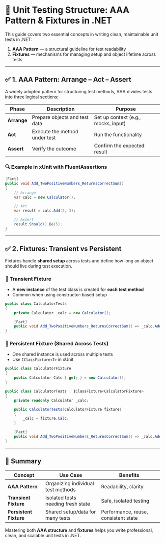 
# 🧪 Unit Testing Structure: AAA Pattern & Fixtures in .NET

This guide covers two essential concepts in writing clean, maintainable unit tests in .NET:

1. **AAA Pattern** — a structural guideline for test readability  
2. **Fixtures** — mechanisms for managing setup and object lifetime across tests

---

## ✅ 1. AAA Pattern: Arrange – Act – Assert

A widely adopted pattern for structuring test methods, AAA divides tests into three logical sections:

| Phase      | Description                          | Purpose                             |
|------------|--------------------------------------|-------------------------------------|
| **Arrange** | Prepare objects and test data        | Set up context (e.g., mocks, input) |
| **Act**     | Execute the method under test        | Run the functionality               |
| **Assert**  | Verify the outcome                   | Confirm the expected result         |

### 🔍 Example in xUnit with FluentAssertions

```csharp
[Fact]
public void Add_TwoPositiveNumbers_ReturnsCorrectSum()
{
    // Arrange
    var calc = new Calculator();

    // Act
    var result = calc.Add(2, 3);

    // Assert
    result.Should().Be(5);
}
```

---

## ✅ 2. Fixtures: Transient vs Persistent

Fixtures handle **shared setup** across tests and define how long an object should live during test execution.

### 🔹 Transient Fixture

- A **new instance** of the test class is created for **each test method**
- Common when using constructor-based setup

```csharp
public class CalculatorTests
{
    private Calculator _calc = new Calculator();

    [Fact]
    public void Add_TwoPositiveNumbers_ReturnsCorrectSum() => _calc.Add(1, 2).Should().Be(3);
}
```

### 🔹 Persistent Fixture (Shared Across Tests)

- One shared instance is used across multiple tests
- Use `IClassFixture<T>` in xUnit

```csharp
public class CalculatorFixture
{
    public Calculator Calc { get; } = new Calculator();
}

public class CalculatorTests : IClassFixture<CalculatorFixture>
{
    private readonly Calculator _calc;

    public CalculatorTests(CalculatorFixture fixture)
    {
        _calc = fixture.Calc;
    }

    [Fact]
    public void Add_TwoPositiveNumbers_ReturnsCorrectSum() => _calc.Add(1, 2).Should().Be(3);
}
```

---

## 🧠 Summary

| Concept           | Use Case                             | Benefits                              |
|------------------|---------------------------------------|----------------------------------------|
| **AAA Pattern**   | Organizing individual test methods    | Readability, clarity                   |
| **Transient Fixture** | Isolated tests needing fresh state | Safe, isolated testing                 |
| **Persistent Fixture** | Shared setup/data for many tests  | Performance, reuse, consistent state   |

Mastering both **AAA structure** and **fixtures** helps you write professional, clean, and scalable unit tests in .NET.
